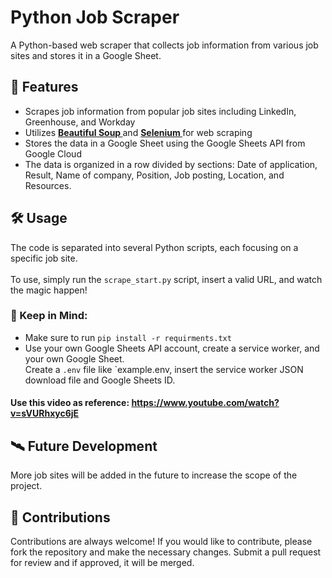 # Python Job Scraper 
A Python-based web scraper that collects job information from various job sites and stores it in a Google Sheet.

## 🚀 Features 
- Scrapes job information from popular job sites including LinkedIn, Greenhouse, and Workday
- Utilizes <strong>
  <a href="https://www.crummy.com/software/BeautifulSoup/bs4/doc/">
  Beautiful Soup
  </a>
 </strong> and <strong>
  <a href="https://www.selenium.dev/">
  Selenium
  </a>
 </strong> for web scraping
- Stores the data in a Google Sheet using the Google Sheets API from Google Cloud
- The data is organized in a row divided by sections: Date of application, Result, Name of company, Position, Job posting, Location, and Resources.

## 🛠 Usage
The code is separated into several Python scripts, each focusing on a specific job site.
<br/>
<br/> 
To use, simply run the `scrape_start.py` script, insert a valid URL, and watch the magic happen!

### 👀 Keep in Mind: 
- Make sure to run `pip install -r requirments.txt`
- Use your own Google Sheets API account, create a service worker, and your own Google Sheet.<br/>
  Create a `.env` file like `example.env, insert the service worker JSON download file and Google Sheets ID.

#### Use this video as reference: https://www.youtube.com/watch?v=sVURhxyc6jE

## 🛰 Future Development
More job sites will be added in the future to increase the scope of the project.

## 🌠 Contributions
Contributions are always welcome! If you would like to contribute, please fork the repository and make the necessary changes. Submit a pull request for review and if approved, it will be merged.
